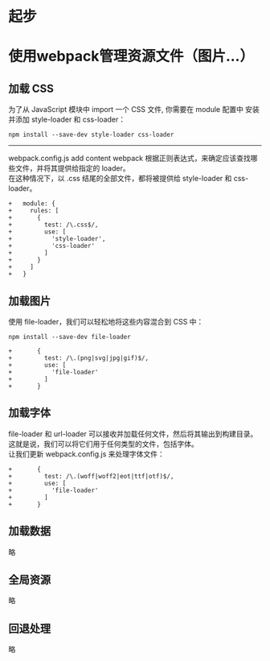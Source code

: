 # 起步
# 使用webpack管理资源文件（图片...）
## 加载 CSS
为了从 JavaScript 模块中 import 一个 CSS 文件,
你需要在 module 配置中 安装并添加 style-loader 和 css-loader：
```
npm install --save-dev style-loader css-loader
```
---
webpack.config.js  add content
webpack 根据正则表达式，来确定应该查找哪些文件，并将其提供给指定的 loader。  
在这种情况下，以 .css 结尾的全部文件，都将被提供给 style-loader  和 css-loader。
```
+   module: {
+     rules: [
+       {
+         test: /\.css$/,
+         use: [
+           'style-loader',
+           'css-loader'
+         ]
+       }
+     ]
+   }
```
## 加载图片
使用 file-loader，我们可以轻松地将这些内容混合到 CSS 中：
```
npm install --save-dev file-loader

+       {
+         test: /\.(png|svg|jpg|gif)$/,
+         use: [
+           'file-loader'
+         ]
+       }

```
## 加载字体
file-loader 和 url-loader 可以接收并加载任何文件，然后将其输出到构建目录。  
这就是说，我们可以将它们用于任何类型的文件，包括字体。  
让我们更新 webpack.config.js 来处理字体文件：
```
+       {
+         test: /\.(woff|woff2|eot|ttf|otf)$/,
+         use: [
+           'file-loader'
+         ]
+       }
```
## 加载数据
略
## 全局资源
略
## 回退处理
略

